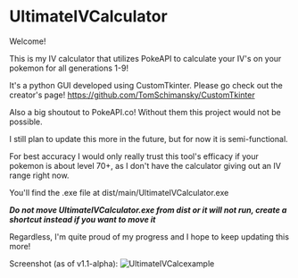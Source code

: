 # UltimateIVCalculator

Welcome!

This is my IV calculator that utilizes PokeAPI to calculate your IV's on your pokemon for all generations 1-9!

It's a python GUI developed using CustomTkinter. Please go check out the creator's page! https://github.com/TomSchimansky/CustomTkinter

Also a big shoutout to PokeAPI.co! Without them this project would not be possible.

I still plan to update this more in the future, but for now it is semi-functional.

For best accuracy I would only really trust this tool's efficacy if your pokemon is about level 70+, as I don't have the calculator giving out an IV range right now.

You'll find the .exe file at dist/main/UltimateIVCalculator.exe

***Do not move UltimateIVCalculator.exe from dist or it will not run, create a shortcut instead if you want to move it***

Regardless, I'm quite proud of my progress and I hope to keep updating this more!

Screenshot (as of v1.1-alpha):
![UltimateIVCalcexample](https://user-images.githubusercontent.com/95665048/229965265-86f8bf83-a47d-40f4-b283-791064e5b222.PNG)

